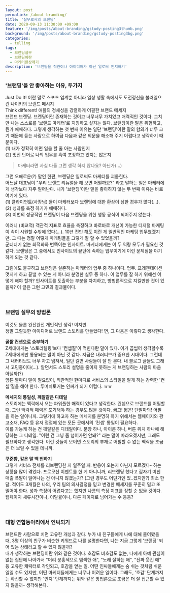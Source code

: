 ```yaml
---
layout: post
permalink: /about-branding/
title: '실무로서의 브랜딩'
date: 2020-09-13 11:30:00 +09:00
feature: '/img/posts/about-branding/gstudy-posting3thumb.png'
background: '/img/posts/about-branding/gstudy-posting3bg.png'
categories:
  - telling
tags:
  - 브랜딩실무
  - 브랜딩이란
  - 마케터환상깨기
description: '브랜딩을 직관이나 아이디어가 아닌 일로써 인지하기'
---
```


### '브랜딩'을 안 좋아하는 이유, 두가지

Just Do It! 이란 말로 스포츠 업계뿐 아니라 일상 생활 속에서도 도전정신을 불러일으킨 나이키의 브랜드 메시지    
Think different! 애플의 정체성을 강렬하게 어필한 브랜드 메세지  
브랜드 브랜딩. 브랜딩이란 존재하는 것이고 너무너무 가치있고 매력적인 것이다. 그치만 나는 스스로를 '브랜드 마케터'로 지칭하고 싶지는 않다. 브랜딩이란 말은 위험하고, 뭔가 애매하다. 그렇게 생각하는 첫 번째 이유는 일단 '브랜딩'이란 말의 함의가 너무 크기 때문에 듣는 사람으로 하여금 다음과 같은 의문을 해소해 주기 어렵다고 생각하기 때문이다.  
(1) 내가 정확히 어떤 일을 할 줄 아는 사람인지  
(2) 멋진 단어로 나의 업무를 혹여 포장하고 있지는 않은지  

> 마케터라면 사실 다들 그런 생각 하지 않나요? 아닌가(...)

그런 오해로운(?) 말인 한편, 브랜딩은 일로써도 마케터를 괴롭힌다.  
어느날 대표님이 "우리 브랜드 리뉴얼을 해 보면 어떨까요?" 라고 말하는 일은 마케터에게 생각보다 자주 일어난다. 내가 '브랜딩'이란 말을 좋아하지 않는 두 번째 이유는 바로 여기에 있다.  
(1) 클라이언트(사장님) 들이 마케터보다 브랜딩에 대한 환상이 심한 경우가 많다(...).  
(2) 성과를 측정 하기가 애매하다.  
(3) 이번의 성공적인 브랜딩이 다음 브랜딩을 위한 행동 공식이 되어주지 않는다.  

이러니 (비교적) 객관적 지표로 효율을 측정하고 바로바로 개선이 가능한 디지털 마케팅이 속이 시원할 수밖에 없다(...). 10년 전만 해도 이런 게 일반적인 마케팅 업무였겠지만. 그 때는 정말 어떻게 마케팅들을 그렇게 잘 할 수 있었을까?  
군더더기 없는 최적화와 번뜩이는 인사이트. 마케터에게는 이 두 역량 모두가 필요한 것 같다. 브랜딩은 그 중에서도 인사이트의 끝단에 속하는 업무이기에 이런 문제점을 야기하게 되는 것 같다.

그럼에도 불구하고 브랜딩은 실존하는 마케터의 업무 중 하나이다. 업무. 프레젠테이션 멋지게 하고 끝낼 수 있는 게 아니라 분명한 실무 중 하나. 이 업무를 잘 하기 위해선 어떻게 해야 할까? 인사이트를 도출하는 부분을 차치하고, 방법론적으로 지킬만한 것이 있을까? 이 글은 그런 고민의 결과물이다.
<br/>
<br/>
<br/>

### 브랜딩 실무의 방법론

이것도 물론 완전완전 개인적인 생각! 이지만.  
정말 그럴듯한 아이디어로 브랜드 스토리를 만들었다! 면, 그 다음은 이렇다고 생각한다.

**굵짧 컨셉으로 승부하기**   
Z세대에게는 '스토리텔링'보다 '컨셉질'이 먹힌다란 말이 있다. 이거 곱씹어 생각할수록 Z세대에게만 통용되는 말이 아닌 것 같다. 지금은 내러티브가 중요한 시대이다. 그런데 그 내러티브도 너무 차고 넘쳐서, 일단 길면 사람들이 잘 안 본다. 내 블로그 글들도 그래서 고민중이다(...). 알면서도 스토리 설명을 줄이지 못하는 게 브랜딩하는 사람의 마음 아닐까(?)  
암튼 열마디 말이 필요없이, 직관적인 한마디로 서비스의 스타일을 알게 하는 강력한 '컨셉'질을 해야 한다. 투머치토커는 인싸가 되기 어렵다. ㅠㅠ

**메세지의 통일성, 깨알같은 디테일**  
스토리에는 맥락에서 오는 파워풀한 매력이 있다고 생각한다. 컨셉으로 브랜드를 어필할 때, 그런 맥락적 매력은 포기해야 하는 경우도 많을 것이다. 굵고! 짧은! 단말마의! 어필을 하는 일이니까. 그렇기에 하고자 하는 메세지를 분명히 하기 위해서는 웹페이지와 광고소재, FAQ 등 유저 접점에 있는 모든 곳에서의 '컨셉' 통일이 필요하다.  
이를 가능케 하는 건 깨알같은 디테일이다. 문장 하나, 아이콘 하나, 버튼 위치 하나에 해당하는 그 디테일. "이런 건 그냥 좀 넘어가면 안돼?" 라는 말이 따라오겠지만, 그래도 필요하다고 생각한다. 이런 것들이 모이면 스토리의 부재로 어필할 수 없는 맥락을 조금은 더 보일 수 있을 테니까.

**꾸준함, 같은 말 백 번하기**   
그렇게 서비스 전체를 리브랜딩한 지 일주일 째. 반응이 오는지 아닌지 모르겠다- 하는 상황을 많이 겪었다. 프로모션 이벤트를 한 게 아니니까, 리브랜딩 했다고 갑자기 미친 매출 폭발이 일어나는 건 아니지 않겠는가? (그런 경우도 어딘가엔 있..겠지만?) 최소 한 달. 적어도 3개월은 나의, 우리 팀의 의사결정을 믿고 변경한 메세지를 꾸준히 밀고 또 밀어야 한다.
성과 측정이 어렵다고는 했지만 나름의 측정 지표를 정할 순 있을 것이다. 웹페이지 체류시간이나, 이탈률이나, 다른 페이지로 넘어가는 수 등등?
<br/>
<br/>
<br/>

### 대형 연합동아리에서 인싸되기
브랜드란 사람으로 치면 고유한 개성과 같다. 누가 내 친구들에게 나에 대해 물어봤을 때, 3명 이상의 친구가 비슷한 키워드로 나를 설명한다면, 나는 지금 그렇게 '브랜딩' 되어 있는 상태라고 할 수 있지 않을까?  
내가 생각하는 브랜딩이란 위와 같은 것이다. 호감도 비호감도 없는, 나에게 아예 관심이 없는 집단에 나아가서 "머리 분홍색으로 염색한 애", "노래 잘하는 애", "진짜 웃긴 애" 등 고유한 캐릭터로 각인되고, 호감을 얻는 일. 어떤 인싸들에게는 숨 쉬는 것처럼 쉬운 일일 수도 있지만, 어떤 마케터들에게는 너무나 어려운 일이다.
그래도, '호감' 단계까지는 확신할 수 없지만 '인지' 단계까지는 위와 같은 방법론으로 조금은 더 잘 접근할 수 있지 않을까- 생각해본다.
